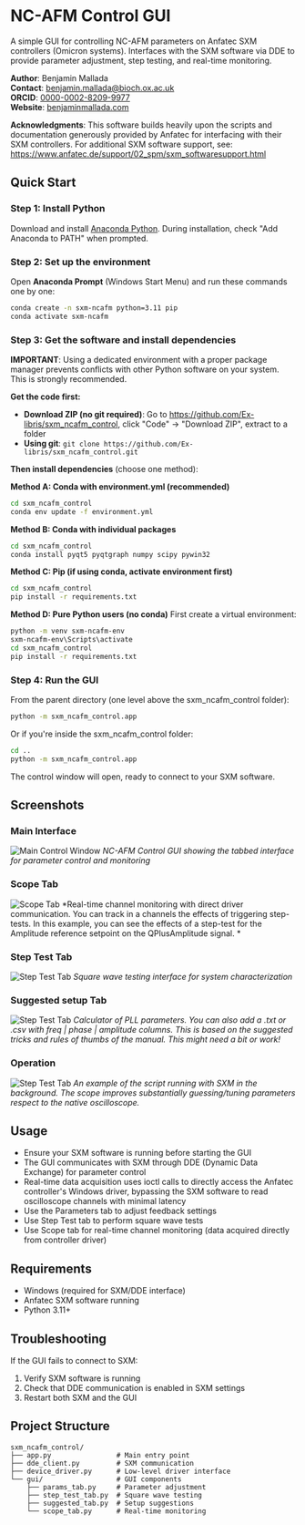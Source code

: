 # NC-AFM Control GUI

A simple GUI for controlling NC-AFM parameters on Anfatec SXM controllers (Omicron systems). Interfaces with the SXM software via DDE to provide parameter adjustment, step testing, and real-time monitoring.

**Author**: Benjamin Mallada  
**Contact**: [benjamin.mallada@bioch.ox.ac.uk](mailto:benjamin.mallada@bioch.ox.ac.uk)  
**ORCID**: [0000-0002-8209-9977](https://orcid.org/0000-0002-8209-9977)  
**Website**: [benjaminmallada.com](https://www.benjaminmallada.com/)

**Acknowledgments**: This software builds heavily upon the scripts and documentation generously provided by Anfatec for interfacing with their SXM controllers. For additional SXM software support, see: https://www.anfatec.de/support/02_spm/sxm_softwaresupport.html

## Quick Start

### Step 1: Install Python
Download and install [Anaconda Python](https://www.anaconda.com/download). During installation, check "Add Anaconda to PATH" when prompted.

### Step 2: Set up the environment
Open **Anaconda Prompt** (Windows Start Menu) and run these commands one by one:

```bash
conda create -n sxm-ncafm python=3.11 pip
conda activate sxm-ncafm
```

### Step 3: Get the software and install dependencies

**IMPORTANT**: Using a dedicated environment with a proper package manager prevents conflicts with other Python software on your system. This is strongly recommended.

**Get the code first:**
- **Download ZIP (no git required)**: Go to https://github.com/Ex-libris/sxm_ncafm_control, click "Code" → "Download ZIP", extract to a folder
- **Using git**: `git clone https://github.com/Ex-libris/sxm_ncafm_control.git`

**Then install dependencies** (choose one method):

**Method A: Conda with environment.yml (recommended)**
```bash
cd sxm_ncafm_control
conda env update -f environment.yml
```

**Method B: Conda with individual packages**
```bash
cd sxm_ncafm_control
conda install pyqt5 pyqtgraph numpy scipy pywin32
```

**Method C: Pip (if using conda, activate environment first)**
```bash
cd sxm_ncafm_control
pip install -r requirements.txt
```

**Method D: Pure Python users (no conda)**
First create a virtual environment:
```bash
python -m venv sxm-ncafm-env
sxm-ncafm-env\Scripts\activate
cd sxm_ncafm_control
pip install -r requirements.txt
```

### Step 4: Run the GUI
From the parent directory (one level above the sxm_ncafm_control folder):
```bash
python -m sxm_ncafm_control.app
```

Or if you're inside the sxm_ncafm_control folder:
```bash
cd ..
python -m sxm_ncafm_control.app
```

The control window will open, ready to connect to your SXM software.

## Screenshots

### Main Interface
![Main Control Window](screenshots/main_window.png)
*NC-AFM Control GUI showing the tabbed interface for parameter control and monitoring*

### Scope Tab
![Scope Tab](screenshots/scope_tab.png)
*Real-time channel monitoring with direct driver communication. You can track in a channels the effects of triggering step-tests. In this example, you can see the effects of a step-test for the Amplitude reference setpoint on the QPlusAmplitude signal. *

### Step Test Tab
![Step Test Tab](screenshots/step_test_tab.png)
*Square wave testing interface for system characterization*

### Suggested setup Tab
![Step Test Tab](screenshots/suggested_setup.png)
*Calculator of PLL parameters. You can also add a .txt or .csv with freq | phase | amplitude columns. This is based on the suggested tricks and rules of thumbs of the manual. This might need a bit or work!*

### Operation
![Step Test Tab](screenshots/full_window.png)
*An example of the script running with SXM in the background. The scope improves substantially guessing/tuning parameters respect to the native oscilloscope.*

## Usage
- Ensure your SXM software is running before starting the GUI
- The GUI communicates with SXM through DDE (Dynamic Data Exchange) for parameter control
- Real-time data acquisition uses ioctl calls to directly access the Anfatec controller's Windows driver, bypassing the SXM software to read oscilloscope channels with minimal latency
- Use the Parameters tab to adjust feedback settings
- Use Step Test tab to perform square wave tests
- Use Scope tab for real-time channel monitoring (data acquired directly from controller driver)

## Requirements
- Windows (required for SXM/DDE interface)
- Anfatec SXM software running
- Python 3.11+

## Troubleshooting
If the GUI fails to connect to SXM:
1. Verify SXM software is running
2. Check that DDE communication is enabled in SXM settings
3. Restart both SXM and the GUI

## Project Structure
```
sxm_ncafm_control/
├── app.py                # Main entry point
├── dde_client.py         # SXM communication
├── device_driver.py      # Low-level driver interface
└── gui/                  # GUI components
    ├── params_tab.py     # Parameter adjustment
    ├── step_test_tab.py  # Square wave testing
    ├── suggested_tab.py  # Setup suggestions
    └── scope_tab.py      # Real-time monitoring
```